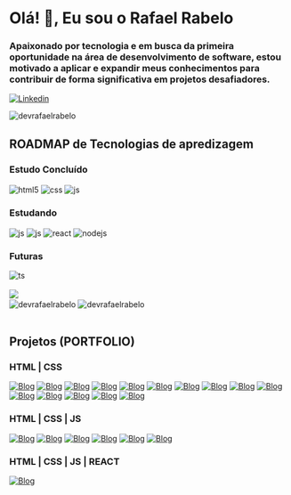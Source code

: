 <h1 align="left">Olá! 👋, Eu sou o Rafael Rabelo</h1>
<h3 align="left">Apaixonado por tecnologia e em busca da primeira oportunidade na área de desenvolvimento de software, estou motivado a aplicar e expandir meus conhecimentos para contribuir de forma significativa em projetos desafiadores.</h3>

[![Linkedin](https://img.shields.io/badge/LinkedIn-0077B5?style=for-the-badge&logo=linkedin&logoColor=white)](https://www.linkedin.com/in/-rafaelrabelo/)

<img src="https://komarev.com/ghpvc/?username=devrafaelrabelo&label=Profile%20views&color=0e75b6&style=flat" alt="devrafaelrabelo" />

## ROADMAP de Tecnologias de apredizagem 

<div style="display: inline_block">  
  
### Estudo Concluído
<div>
    <img align="center" alt="html5" src="https://img.shields.io/badge/HTML5-E34F26?style=for-the-badge&logo=html5&logoColor=white" />
    <img align="center" alt="css" src="https://img.shields.io/badge/CSS3-1572B6?style=for-the-badge&logo=css3&logoColor=white" />
    <img align="center" alt="js" src="https://img.shields.io/badge/JavaScript-F7DF1E?style=for-the-badge&logo=javascript&logoColor=black" />
  </div>
  
### Estudando
<div>
  
  <img align="center" alt="js" src="https://img.shields.io/badge/java-%23ED8B00.svg?style=for-the-badge&logo=openjdk&logoColor=white" />  
  <img align="center" alt="js" src="https://img.shields.io/badge/spring-%236DB33F.svg?style=for-the-badge&logo=spring&logoColor=white" />  

  <img align="center" alt="react" src="https://img.shields.io/badge/React-20232A?style=for-the-badge&logo=react&logoColor=61DAFB" />
  <img align="center" alt="nodejs" src="https://img.shields.io/badge/Node.js-43853D?style=for-the-badge&logo=node.js&logoColor=white" />
</div>

### Futuras
<div>
  <img align="center" alt="ts" src="https://img.shields.io/badge/TypeScript-007ACC?style=for-the-badge&logo=typescript&logoColor=white" />  
</div>
</div><br/>


<img src="https://github-readme-stats.vercel.app/api/top-langs/?username=devrafaelrabelo&theme=blue-green">

<div>
  <img align="center" src="https://github-readme-stats.vercel.app/api?username=devrafaelrabelo&show_icons=true&locale=en" alt="devrafaelrabelo" />
  <img align="center" src="https://github-readme-streak-stats.herokuapp.com/?user=devrafaelrabelo&" alt="devrafaelrabelo" />
</div>
<br>

## Projetos (PORTFOLIO)

### HTML | CSS 

[![Blog](https://img.shields.io/website?label=Apresentação&style=for-the-badge&url=https://devrafaelrabelo.github.io/Apresentacao/)](https://devrafaelrabelo.github.io/Apresentacao/)
[![Blog](https://img.shields.io/website?label=Agencia%20Design&style=for-the-badge&url=https://devrafaelrabelo.github.io/Agencia_Design/)](https://devrafaelrabelo.github.io/Agencia_Design/)
[![Blog](https://img.shields.io/website?label=Wild%20Beast&style=for-the-badge&url=https://devrafaelrabelo.github.io/Wild_Beast/)](https://devrafaelrabelo.github.io/Wild_Beast/)
[![Blog](https://img.shields.io/website?label=Imobiliaria&style=for-the-badge&url=https://devrafaelrabelo.github.io/Imobiliaria/)](https://devrafaelrabelo.github.io/Imobiliaria/)
[![Blog](https://img.shields.io/website?label=Otica&style=for-the-badge&url=https://devrafaelrabelo.github.io/Otica/)](https://devrafaelrabelo.github.io/Otica/)
[![Blog](https://img.shields.io/website?label=FlexBlog&style=for-the-badge&url=https://devrafaelrabelo.github.io/FlexBlog/)](https://devrafaelrabelo.github.io/FlexBlog/)
[![Blog](https://img.shields.io/website?label=Pet%20Shop&style=for-the-badge&url=https://devrafaelrabelo.github.io/Pet_Shop/)](https://devrafaelrabelo.github.io/Pet_Shop/)
[![Blog](https://img.shields.io/website?label=Barbearia%2001&style=for-the-badge&url=https://devrafaelrabelo.github.io/Barbearia/)](https://devrafaelrabelo.github.io/Barbearia/)
[![Blog](https://img.shields.io/website?label=Fashion%20Designer%2001&style=for-the-badge&url=https://devrafaelrabelo.github.io/Fashion_Designer_01/)](https://devrafaelrabelo.github.io/Fashion_Designer_01/)
[![Blog](https://img.shields.io/website?label=Agencia%20Architecture%2001&style=for-the-badge&url=https://devrafaelrabelo.github.io/Agencia_Architecture_01/)](https://devrafaelrabelo.github.io/Agencia_Architecture_01/)
[![Blog](https://img.shields.io/website?label=Fashion%20Designer%2002&style=for-the-badge&url=https://devrafaelrabelo.github.io/Fashion_Designer_02/)](https://devrafaelrabelo.github.io/Fashion_Designer_02/)
[![Blog](https://img.shields.io/website?label=Fashion%20Designer%2003&style=for-the-badge&url=https://devrafaelrabelo.github.io/Fashion_Designer_03/)](https://devrafaelrabelo.github.io/Fashion_Designer_03/)
[![Blog](https://img.shields.io/website?label=Barbearia%2002&style=for-the-badge&url=https://devrafaelrabelo.github.io/Barbearia_02/)](https://devrafaelrabelo.github.io/Barbearia_02/)
[![Blog](https://img.shields.io/website?label=Fabrica%20Bike&style=for-the-badge&url=https://devrafaelrabelo.github.io/Fabrica_Bike/)](https://devrafaelrabelo.github.io/Fabrica_Bike/)
[![Blog](https://img.shields.io/website?label=Fabrica%20Bicicleta%2002&style=for-the-badge&url=https://devrafaelrabelo.github.io/Fabrica_Bicicleta_2/)](https://devrafaelrabelo.github.io/Fabrica_Bicicleta_2/)

### HTML | CSS | JS

[![Blog](https://img.shields.io/website?label=Agencia%20Architecture%2001&style=for-the-badge&url=https://devrafaelrabelo.github.io/Agencia_Architecture_01/)](https://devrafaelrabelo.github.io/Agencia_Architecture_01/)
[![Blog](https://img.shields.io/website?label=Agencia%20Architecture%2002&style=for-the-badge&url=https://devrafaelrabelo.github.io/Agencia_Architecture_02/)](https://devrafaelrabelo.github.io/Agencia_Architecture_02/)
[![Blog](https://img.shields.io/website?label=Fabrica%20Bicicleta%2001&style=for-the-badge&url=https://devrafaelrabelo.github.io/Fabrica-Bicicleta_01/)](https://devrafaelrabelo.github.io/Fabrica-Bicicleta_01/)
[![Blog](https://img.shields.io/website?label=Ecoprem&style=for-the-badge&url=https://devrafaelrabelo.github.io/EcopremWebsite/)](https://devrafaelrabelo.github.io/EcopremWebsite/) 
[![Blog](https://img.shields.io/website?label=Animais%20Fantasticos&style=for-the-badge&url=https://devrafaelrabelo.github.io/AnimaisFantastico/)](https://devrafaelrabelo.github.io/AnimaisFantastico/) 
[![Blog](https://img.shields.io/website?label=Sistema%20Restaurante%2001&style=for-the-badge&url=https://devrafaelrabelo.github.io/Restaurante_01/)](https://devrafaelrabelo.github.io/Restaurante_01/)


### HTML | CSS | JS | REACT

[![Blog](https://img.shields.io/website?label=Cardapio&style=for-the-badge&url=https://devrafaelrabelo.github.io/Cardapio/)](https://devrafaelrabelo.github.io/Cardapio/)
